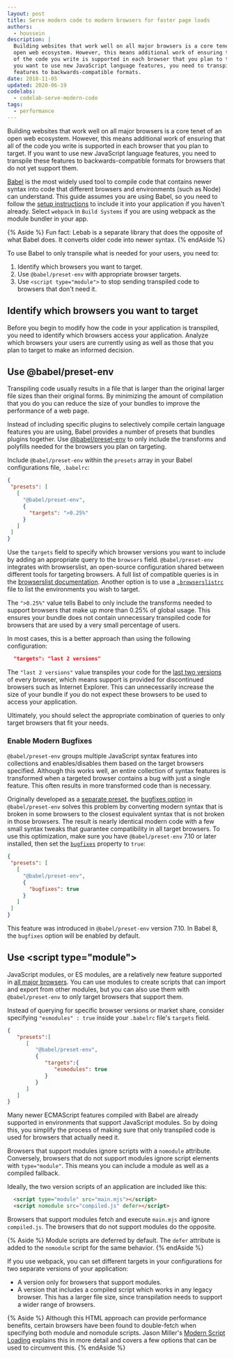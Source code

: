 ```yaml
---
layout: post
title: Serve modern code to modern browsers for faster page loads
authors:
  - houssein
description: |
  Building websites that work well on all major browsers is a core tenet of an
  open web ecosystem. However, this means additional work of ensuring that all
  of the code you write is supported in each browser that you plan to target. If
  you want to use new JavaScript language features, you need to transpile these
  features to backwards-compatible formats.  
date: 2018-11-05
updated: 2020-06-19
codelabs:
  - codelab-serve-modern-code
tags:
  - performance
---
```


Building websites that work well on all major browsers is a core tenet of an
open web ecosystem. However, this means additional work of ensuring that all of
the code you write is supported in each browser that you plan to target. If you
want to use new JavaScript language features, you need to transpile these
features to backwards-compatible formats for browsers that do not yet support
them.

[Babel](https://babeljs.io/docs/en) is the most widely used tool to compile code
that contains newer syntax into code that different browsers and environments
(such as Node) can understand. This guide assumes you are using Babel, so you
need to follow the [setup instructions](https://babeljs.io/setup) to
include it into your application if you haven't already. Select `webpack`
in `Build Systems` if you are using webpack as the module bundler in your app.

{% Aside %}
Fun fact: Lebab is a separate library that does the opposite of what Babel does.
It converts older code into newer syntax.
{% endAside %}

To use Babel to only transpile what is needed for your users, you
need to:

1. Identify which browsers you want to target.
2. Use `@babel/preset-env` with appropriate browser targets.
3. Use `<script type="module">` to stop sending transpiled code to browsers that don't need it.

## Identify which browsers you want to target

Before you begin to modify how the code in your application is transpiled, you
need to identify which browsers access your application. Analyze which browsers
your users are currently using as well as those that you plan to target to make an
informed decision.

## Use @babel/preset-env

Transpiling code usually results in a file that is larger than the
original larger file sizes than their original forms. By minimizing the amount of
compilation that you do you can reduce the size of your bundles to improve the
performance of a web page.

Instead of including specific plugins to selectively compile certain language
features you are using, Babel provides a number of presets that bundles plugins
together. Use [@babel/preset-env](https://babeljs.io/docs/en/babel-preset-env)
to only include the transforms and polyfills needed for the browsers you plan on
targeting.

Include `@babel/preset-env` within the `presets` array in your Babel
configurations file, `.babelrc`:

```json
{
 "presets": [
   [
     "@babel/preset-env",
     {
       "targets": ">0.25%"
     }
   ]
 ]
}
```

Use the `targets` field to specify which browser versions you want to include
by adding an appropriate query to the `browsers` field. `@babel/preset-env`
integrates with browserslist, an open-source configuration shared between different
tools for targeting browsers. A full list of compatible queries is in the
[browserslist documentation](https://github.com/browserslist/browserslist#full-list).
Another option is to use a [`.browserslistrc`](https://babeljs.io/docs/en/babel-preset-env#browserslist-integration) file to list the environments
you wish to target.

The `">0.25%"` value tells Babel to only include the transforms
needed to support browsers that make up more than 0.25% of global
usage. This ensures your bundle does not contain unnecessary transpiled
code for browsers that are used by a very small percentage of users.

In most cases, this is a better approach than using the following
configuration:

```json
  "targets": "last 2 versions"
```

The `"last 2 versions"` value transpiles your code for the
[last two versions](http://browserl.ist/?q=last+2+versions) of every browser,
which means support is provided for discontinued browsers such as Internet Explorer.
This can unnecessarily increase the size of your bundle if you do not expect these
browsers to be used to access your application.

Ultimately, you should select the appropriate combination of queries to only
target browsers that fit your needs.

### Enable Modern Bugfixes

`@babel/preset-env` groups multiple JavaScript syntax features into collections and enables/disables
them based on the target browsers specified. Although this works well, an entire collection of
syntax features is transformed when a targeted browser contains a bug with just a single feature.
This often results in more transformed code than is necessary.

Originally developed as a [separate preset](https://github.com/babel/preset-modules), the 
[bugfixes option](https://babeljs.io/docs/en/babel-preset-env#bugfixes) in `@babel/preset-env`
solves this problem by converting modern syntax that is broken in some browsers to the closest
equivalent syntax that is not broken in those browsers. The result is nearly identical modern code
with a few small syntax tweaks that guarantee compatibility in all target browsers. To use this
optimization, make sure you have `@babel/preset-env` 7.10 or later installed, then set the
[`bugfixes`](https://babeljs.io/docs/en/babel-preset-env#bugfixes) property to `true`:

```json
{
 "presets": [
   [
     "@babel/preset-env",
     {
       "bugfixes": true
     }
   ]
 ]
}
```

This feature was introduced in `@babel/preset-env` version 7.10. In Babel 8, the
`bugfixes` option will be enabled by default.

## Use &lt;script type=&quot;module&quot;&gt;

JavaScript modules, or ES modules, are a relatively new feature supported in
[all major browsers](https://caniuse.com/#feat=es6-module). You can use modules
to create scripts that can import and export from other modules, but you can
also use them with `@babel/preset-env` to only target browsers that support
them.


Instead of querying for specific browser versions or market share, consider 
specifying `"esmodules" : true` inside your `.babelrc` file's `targets` field.

```json
{
   "presets":[
      [
         "@babel/preset-env",
         {
            "targets":{
               "esmodules": true
            }
         }
      ]
   ]
}
```

Many newer ECMAScript features compiled with Babel are already supported
in environments that support JavaScript modules. So by doing this, you
simplify the process of making sure that only transpiled code is used
for browsers that actually need it.

Browsers that support modules ignore scripts with a `nomodule` attribute.
Conversely, browsers that do not support modules ignore script elements with
`type="module"`. This means you can include a module as well as a compiled fallback.

Ideally, the two version scripts of an application are included like this:

```html
  <script type="module" src="main.mjs"></script>
  <script nomodule src="compiled.js" defer></script>
```

Browsers that support modules fetch and execute `main.mjs` and ignore `compiled.js`.
The browsers that do not support modules do the opposite.

{% Aside %}
  Module scripts are deferred by default. The `defer` attribute is added to the
  `nomodule` script for the same behavior.
{% endAside %}

If you use webpack, you can set different targets in your configurations for two
separate versions of your application:

* A version only for browsers that support modules.
* A version that includes a compiled script which works in any legacy browser. This has a larger file size, since transpilation needs to support a wider range of browsers.

{% Aside %}
  Although this HTML approach can provide performance benefits, certain browsers have been found to
  double-fetch when specifying both module and nomodule scripts. Jason Miller's [Modern Script
  Loading](https://jasonformat.com/modern-script-loading/) explains this in more detail and covers a
  few options that can be used to circumvent this.
{% endAside %}
